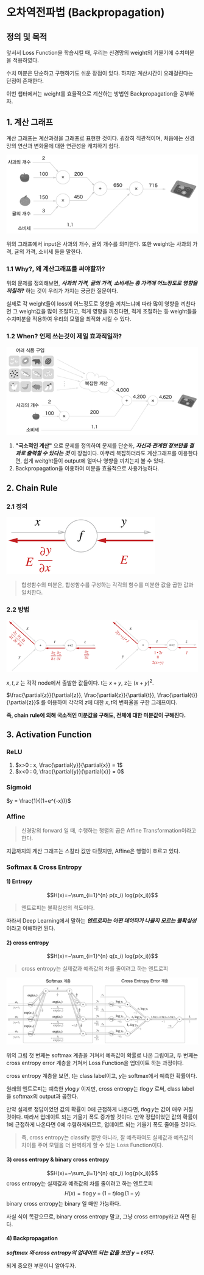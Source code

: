 # 오차역전파법 (Backpropagation)

## 정의 및 목적

앞서서 Loss Function을 학습시킬 때, 우리는 신경망의 weight의 기울기에 수치미분을 적용하였다.

수치 미분은 단순하고 구현하기도 쉬운 장점이 있다.
하지만 계산시간이 오래걸린다는 단점이 존재한다.

이번 챕터에서는 weight를 효율적으로 계산하는 방법인 Backpropagation을 공부하자.

## 1. 계산 그래프

계산 그래프는 계산과정을 그래프로 표현한 것이다. 굉장히 직관적이며, 처음에는 신경망의 연산과 변화율에 대한 연관성을 캐치하기 쉽다.

<img src="../image/computational_graph.png">

위의 그래프에서 input은 사과의 개수, 귤의 개수를 의미한다. 또한 weight는 사과의 가격, 귤의 가격, 소비세 들을 말한다.

### 1.1 Why?, 왜 계산그래프를 써야할까?

위의 문제를 정의해보면, _**사과의 가격, 귤의 가격, 소비세는 총 가격에 어느정도로 영향을 끼칠까?**_ 하는 것이 우리가 가지는 궁금한 질문이다.

실제로 각 weight들이 loss에 어느정도로 영향을 끼치느냐에 따라 많이 영향을 끼친다면 그 weight값을 많이 조절하고, 적게 영향을 끼친다면, 적게 조절하는 등 weight들을 수치미분을 적용하여 우리의 모델을 최적화 시킬 수 있다.

### 1.2 When? 언제 쓰는것이 제일 효과적일까?

<img src="../image/computational_graph2.png">

1. **"국소적인 계산"** 으로 문제를 정의하여 문제를 단순화, _**자신과 관계된 정보만을 결과로 출력할 수 있다는 것**_ 이 장점이다. 아무리 복잡하더라도 계산그래프를 이용한다면, 쉽게 weitght들이 output에 얼마나 영향을 끼치는지 볼 수 있다.
2. Backpropagation을 이용하여 미분을 효율적으로 사용가능하다.

## 2. Chain Rule

### 2.1 정의

<img src="../image/backpropagation.png">

> 합성함수의 미분은, 합성함수를 구성하는 각각의 함수를 미분한 값을 곱한 값과 일치한다.

### 2.2 방법

<img src="../image/backpropagation_procedure.png">

$x, t, z$ 는 각각 node에서 출발한 값들이다. t는 $x+y$, z는 $(x+y)^2$.

$\frac{\partial{z}}{\partial{z}}, \frac{\partial{z}}{\partial{t}}, \frac{\partial{t}}{\partial{z}}$ 를 이용하여 각각의 $z$에 대한 $x, t$의 변화율을 구한 그래프이다.

**즉, chain rule에 의해 국소적인 미분값을 구해도, 전체에 대한 미분값이 구해진다.**


## 3. Activation Function

### ReLU

1. $x>0 : x, \frac{\partial{y}}{\partial{x}} = 1$
2. $x<0 : 0, \frac{\partial{y}}{\partial{x}} = 0$

### Sigmoid

$y = \frac{1}{(1+e^{-x})}$

### Affine

> 신경망의 forward 일 때, 수행하는 행렬의 곱은 Affine Transformation이라고 한다.

지금까지의 계산 그래프는 스칼라 값만 다뤘지만, Affine은 행렬이 흐르고 있다.

### Softmax & Cross Entropy

#### 1) Entropy

$$H(x)=−\sum_{i=1}^{n}  p(x_i) log{p(x_i)}$$

> 엔트로피는 불확실성의 척도이다.

따라서 Deep Learning에서 말하는 _**엔트로피는 어떤 데이터가 나올지 모르는 불확실성**_ 이라고 이해하면 된다.

#### 2) cross entropy

$$H(x)=−\sum_{i=1}^{n}  q(x_i) log{p(x_i)}$$

> cross entropy는 실제값과 예측값의 차를 줄이려고 하는 엔트로피

<img src="../image/softmax_cross_entropy.png">

위의 그림 첫 번째는 softmax 계층을 거쳐서 예측값이 확률로 나온 그림이고,
두 번째는 cross entropy error 계층을 거쳐서 Loss Function을 업데이트 하는 과정이다.

cross entropy 계층을 보면, $t$는 class label이고, $y$는 softmax에서 예측한 확률이다. 

원래의 엔트로피는 예측한 $y\log{y}$ 이지만, cross entropy는 $t\log{y}$ 로써, class label을 softmax의 output과 곱한다.

만약 실제로 정답이었던 값의 확률이 0에 근접하게 나온다면, $t\log{y}$는 값이 매우 커질 것이다. 따라서 업데이트 되는 기울기 폭도 증가할 것이다. 만약 정답이었던 값의 확률이 1에 근접하게 나온다면 0에 수렴하게되므로, 업데이트 되는 기울기 폭도 줄어들 것이다.

> 즉, cross entropy는 classify 뿐만 아니라, 잘 예측하여도 실제값과 예측값의 차이를 주어 모델을 더 완벽하게 할 수 있는 Loss Function이다.

#### 3) cross entropy & binary cross entropy

$$H(x)=−\sum_{i=1}^{n}  q(x_i) log{p(x_i)}$$
cross entropy는 실제값과 예측값의 차를 줄이려고 하는 엔트로피
$$H(x)=t\log{y} + (1-t)\log{(1-y)}$$
binary cross entropy는 binary 일 때만 가능하다.

사실 식이 똑같으므로, binary cross entropy 말고, 그냥 cross entropy라고 하면 된다.

#### 4) Backpropagation

_**softmax 와 cross entropy의 업데이트 되는 값을 보면 $y-t$이다.**_

되게 중요한 부분이니 알아두자.


